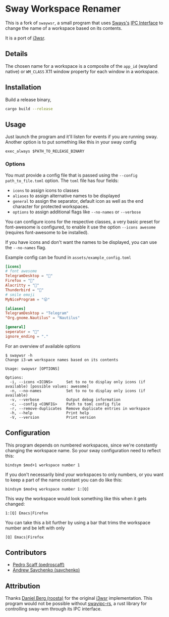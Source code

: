 Sway Workspace Renamer
======

This is a fork of `swaywsr`, a small program that uses [Sways's](https://swaywm.org/) [IPC Interface](https://github.com/swaywm/sway/blob/master/sway/sway-ipc.7.scd) to change the name of a workspace based on its contents.

It is a port of [i3wsr](https://github.com/roosta/i3wsr).

## Details

The chosen name for a workspace is a composite of the `app_id` (wayland native) or `WM_CLASS` X11 window property for each window in a workspace.

## Installation
Build a release binary,

```sh
cargo build --release
```

## Usage
Just launch the program and it'll listen for events if you are running sway.
Another option is to put something like this in your sway config

```
exec_always $PATH_TO_RELEASE_BINARY
```

### Options


You must provide a config file that is passed using the `--config path_to_file.toml` option. The `toml` file has four fields:
- `icons` to assign icons to classes
- `aliases` to assign alternative names to be displayed 
- `general` to assign the separator, default icon as well as the end character for protected workspaces.
- `options` to assign additional flags like `--no-names` or `--verbose`

You can configure icons for the respective classes, a very basic preset for font-awesome is configured, to enable it use the option `--icons awesome` (requires font-awesome to be installed).

If you have icons and don't want the names to be displayed, you can use the `--no-names` flag.

Example config can be found in `assets/example_config.toml`

```toml
[icons]
# font awesome
TelegramDesktop = ""
Firefox = ""
Alacritty = ""
Thunderbird = ""
# smile emoji
MyNiceProgram = "😛"

[aliases]
TelegramDesktop = "Telegram"
"Org.gnome.Nautilus" = "Nautilus"

[general]
seperator = ""
ignore_ending = "."
```

For an overview of available options

```shell
$ swaywsr -h
Change i3-wm workspace names based on its contents

Usage: swaywsr [OPTIONS]

Options:
  -i, --icons <ICONS>      Set to no to display only icons (if available) [possible values: awesome]
  -n, --no-names           Set to no to display only icons (if available)
  -v, --verbose            Output debug information
  -c, --config <CONFIG>    Path to toml config file
  -r, --remove-duplicates  Remove duplicate entries in workspace
  -h, --help               Print help
  -V, --version            Print version
```

## Configuration

This program depends on numbered workspaces, since we're constantly changing the
workspace name. So your sway configuration need to reflect this:

```
bindsym $mod+1 workspace number 1
```

If you don't necessarily bind your workspaces to only numbers, or
you want to keep a part of the name constant you can do like this:

```
bindsym $mod+q workspace number 1:[Q]
```

This way the workspace would look something like this when it gets changed:

```
1:[Q] Emacs|Firefox
```
You can take this a bit further by using a bar that trims the workspace number and be left with only
```
[Q] Emacs|Firefox
```

## Contributors
* [Pedro Scaff (pedroscaff)](https://github.com/pedroscaff)
* [Andrew Savchenko (savchenko)](https://github.com/savchenko)

## Attribution
Thanks [Daniel Berg (roosta)](https://github.com/roosta) for the original [i3wsr](https://github.com/roosta/i3wsr) implementation. This program would not be possible without
[swayipc-rs](https://github.com/JayceFayne/swayipc-rs), a rust library for controlling sway-wm through its IPC interface.
